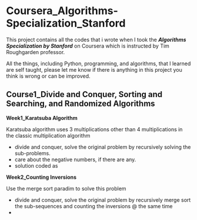 # Coursera_Algorithms-Specialization_Stanford

This project contains all the codes that i wrote when I took the ***Algorithms Specialization by Stanford*** on Coursera which is instructed by Tim Roughgarden professor.

All the things, including Python, programming, and algorithms, that I learned are self taught, please let me know if there is anything in this project you think is wrong or can be improved.


## Course1_Divide and Conquer, Sorting and Searching, and Randomized Algorithms


**Week1_Karatsuba Algorithm**

Karatsuba algorithm uses 3 multiplications other than 4 multiplications in the classic multiplication algorithm
- divide and conquer, solve the original problem by recursively solving the sub-problems.
- care about the negative numbers, if there are any.
- solution coded as


**Week2_Counting Inversions**

Use the merge sort paradim to solve this problem
- divide and conquer, solve the original problem by recursively merge sort the sub-sequences and counting the inversions @ the same time
- 
